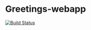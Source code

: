 # Greetings-webapp

[![Build Status](https://app.travis-ci.com/0ngezwa-felele/Greetings-webapp.svg?branch=main)](https://app.travis-ci.com/0ngezwa-felele/Greetings-webapp)